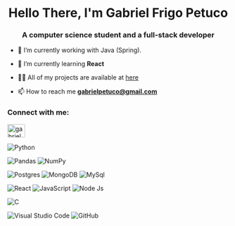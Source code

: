 <h1 align="center">Hello There, I'm Gabriel Frigo Petuco</h1>
<h3 align="center">A computer science student and a full-stack developer</h3>

- 🔭 I’m currently working with Java (Spring).

- 🌱 I’m currently learning **React**

- 👨‍💻 All of my projects are available at [here](https://github.com/gpetuco?tab=repositories)

- 📫 How to reach me **gabrielpetuco@gmail.com**

<h3 align="left">Connect with me:</h3>
<p align="left">
<a href="https://www.linkedin.com/in/gabriel-petuco-1a14461ab/" target="blank"><img align="center" src="https://raw.githubusercontent.com/rahuldkjain/github-profile-readme-generator/master/src/images/icons/Social/linked-in-alt.svg" alt="gabrielpetuco" height="30" width="40" /></a>
</p>

![Python](https://img.shields.io/badge/python-3670A0?style=for-the-badge&logo=python&logoColor=ffdd54)

![Pandas](https://img.shields.io/badge/pandas-%23150458.svg?style=for-the-badge&logo=pandas&logoColor=white)
![NumPy](https://img.shields.io/badge/numpy-%23013243.svg?style=for-the-badge&logo=numpy&logoColor=white)

![Postgres](https://img.shields.io/badge/postgres-%23316192.svg?style=for-the-badge&logo=postgresql&logoColor=white)
![MongoDB](https://img.shields.io/badge/MongoDB-%234ea94b.svg?style=for-the-badge&logo=mongodb&logoColor=white)
![MySql](https://img.shields.io/badge/MySQL-005C84?style=for-the-badge&logo=mysql&logoColor=white)

![React](https://img.shields.io/badge/React-20232A?style=for-the-badge&logo=react&logoColor=61DAFB)
![JavaScript](https://img.shields.io/badge/JavaScript-323330?style=for-the-badge&logo=javascript&logoColor=F7DF1E)
![Node Js](https://img.shields.io/badge/Node.js-339933?style=for-the-badge&logo=nodedotjs&logoColor=white)

![C](https://img.shields.io/badge/C-00599C?style=for-the-badge&logo=c&logoColor=white)

![Visual Studio Code](https://img.shields.io/badge/Visual%20Studio%20Code-0078d7.svg?style=for-the-badge&logo=visual-studio-code&logoColor=white)
![GitHub](https://img.shields.io/badge/github-%23121011.svg?style=for-the-badge&logo=github&logoColor=white)
